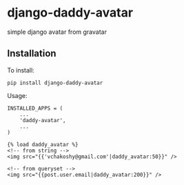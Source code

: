 django-daddy-avatar
===================

simple django avatar from gravatar

Installation
------------

To install:

    pip install django-daddy-avatar

Usage:

    INSTALLED_APPS = (
        ...
        'daddy-avatar',
        ...
    )

    {% load daddy_avatar %}
    <!-- from string -->
    <img src="{{'vchakoshy@gmail.com'|daddy_avatar:50}}" />

    <!-- from queryset -->
    <img src="{{post.user.email|daddy_avatar:200}}" />
